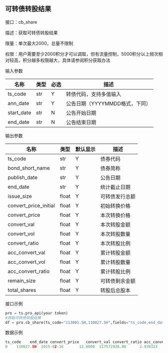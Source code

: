 ## 可转债转股结果

接口：cb_share

描述：获取可转债转股结果

限量：单次最大2000，总量不限制

权限：用户需要至少2000积分才可以调取，但有流量控制，5000积分以上频次相对较高，积分越多权限越大，具体请参阅积分获取办法 

输入参数

| 名称 | 类型 | 必选 | 描述 |
| --- | --- | --- | --- |
| ts_code | str | Y | 转债代码，支持多值输入 |
| ann_date | str | Y | 公告日期（YYYYMMDD格式，下同） |
| start_date | str | N | 公告开始日期 |
| end_date | str | N | 公告结束日期 |

输出参数

| 名称 | 类型 | 默认显示 | 描述 |
| --- | --- | --- | --- |
| ts_code | str | Y | 债券代码 |
| bond_short_name | str | Y | 债券简称 |
| publish_date | str | Y | 公告日期 |
| end_date | str | Y | 统计截止日期 |
| issue_size | float | Y | 可转债发行总额 |
| convert_price_initial | float | Y | 初始转换价格 |
| convert_price | float | Y | 本次转换价格 |
| convert_val | float | Y | 本次转股金额 |
| convert_vol | float | Y | 本次转股数量 |
| convert_ratio | float | Y | 本次转股比例 |
| acc_convert_val | float | Y | 累计转股金额 |
| acc_convert_vol | float | Y | 累计转股数量 |
| acc_convert_ratio | float | Y | 累计转股比例 |
| remain_size | float | Y | 可转债剩余金额 |
| total_shares | float | Y | 转股后总股本 |

接口示例

```python
pro = ts.pro_api(your token)
#获取可转债转股结果
df = pro.cb_share(ts_code="113001.SH,110027.SH",fields="ts_code,end_date,convert_price,convert_val,convert_ratio,acc_convert_ratio")
```

数据示例

```python
ts_code    end_date convert_price   convert_val convert_ratio acc_convert_ratio
0    110027.SH  2015-02-16       12.0000  117572928.00      2.939323           99.9126
```